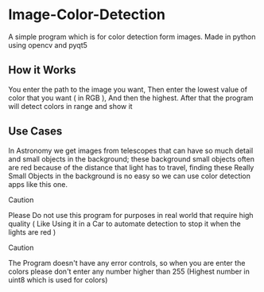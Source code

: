 # Image-Color-Detection
A simple program which is for color detection form images. Made in python using opencv and pyqt5

## How it Works
<span>You enter the path to the image you want, Then enter the lowest value of color that you want ( in RGB ), And then the highest. After that the program will detect colors in range and show it</span>

## Use Cases
<span> In Astronomy we get images from telescopes that can have so much detail and small objects in the background; these background small objects often are red because of the distance that light has to travel, finding these Really Small Objects in the background is no easy so we can use color detection apps like this one. </span>

>[!CAUTION]
>Please Do not use this program for purposes in real world that require high quality ( Like Using it in a Car to automate detection to stop it when the lights are red )

> [!CAUTION]
> The Program doesn't have any error controls, so when you are enter the colors please don't enter any number higher than 255 (Highest number in uint8 which is used for colors)
